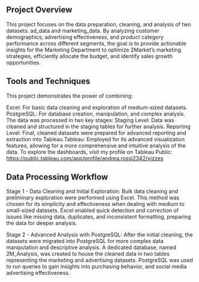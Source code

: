 ## Project Overview
This project focuses on the data preparation, cleaning, and analysis of two datasets: ad_data and marketing_data. By analyzing customer demographics, advertising effectiveness, and product category performance across different segments, the goal is to provide actionable insights for the Marketing Department to optimize 2Market’s marketing strategies, efficiently allocate the budget, and identify sales growth opportunities.

## Tools and Techniques
This project demonstrates the power of combining:

Excel: For basic data cleaning and exploration of medium-sized datasets.
PostgreSQL: For database creation, manipulation, and complex analysis. The data was processed in two key stages:
Staging Level: Data was cleaned and structured in the staging tables for further analysis.
Reporting Level: Final, cleaned datasets were prepared for advanced reporting and extraction into Tableau.Tableau: Employed for its advanced visualization features, allowing for a more comprehensive and intuitive analysis of the data.
To explore the dashboards, visit my profile on Tableau Public: https://public.tableau.com/app/profile/andrea.rossi2342/vizzes

## Data Processing Workflow 
Stage 1 - Data Cleaning and Initial Exploration:
Bulk data cleaning and preliminary exploration were performed using Excel. This method was chosen for its simplicity and effectiveness when dealing with medium to small-sized datasets. Excel enabled quick detection and correction of issues like missing data, duplicates, and inconsistent formatting, preparing the data for deeper analysis.

Stage 2 - Advanced Analysis with PostgreSQL:
After the initial cleaning, the datasets were migrated into PostgreSQL for more complex data manipulation and descriptive analysis. A dedicated database, named 2M_Analysis, was created to house the cleaned data in two tables representing the marketing and advertising datasets. PostgreSQL was used to run queries to gain insights into purchasing behavior, and social media advertising effectiveness.

